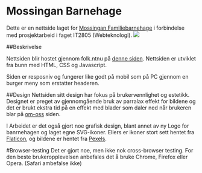# Mossingan Barnehage
Dette er en nettside laget for [Mossingan Familiebarnehage](https://www.barnehagefakta.no/barnehage/983696899/mossingan-familiebarnehage-ans) i forbindelse med prosjektarbeid i faget IT2805 (Webteknologi).
<img src="./img/Illustrasjon/Illustrasjon1.png">


##Beskrivelse

Nettsiden blir hostet gjennom folk.ntnu på [denne siden](http://folk.ntnu.no/haakonrj/mossingan_barnehage/om-oss.html).
Nettsiden er utviklet fra bunn med HTML, CSS og Javascript.

Siden er resposniv og fungerer like godt på mobil som på PC gjennom en burger meny som erstatter headeren.


##Design
Nettsiden sitt design har fokus på brukervennlighet og estetikk. Designet er preget av gjennomgående bruk av parralax effekt for bildene og det er brukt ekstra tid på en effekt med blader som daler ned når brukeren blar på [om-oss](http://folk.ntnu.no/haakonrj/mossingan_barnehage/om-oss.html) siden.

I Arbeidet er det også gjort noe grafisk design, blant annet av ny Logo for banrnehagen og laget egne SVG-ikoner. Ellers er ikoner stort sett hentet fra [Flaticon](https://www.flaticon.com), og bildene er hentet fra [Pexels](https://www.pexels.com/nb-no/).

#Browser-testing
Det er gjort noe, men ikke nok cross-browser testing. For den beste brukeropplevelsen anbefales det å bruke Chrome, Firefox eller Opera. (Safari ambefalse ikke)
